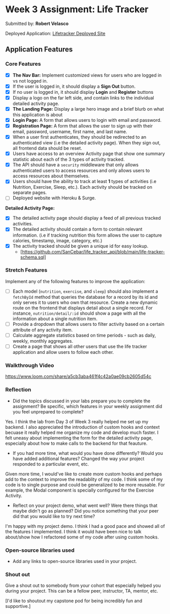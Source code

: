 # Week 3 Assignment: Life Tracker

Submitted by: **Robert Velasco**

Deployed Application: [Lifetracker Deployed Site](ADD_LINK_HERE)

## Application Features

### Core Features

- [x] **The Nav Bar:** Implement customized views for users who are logged in vs not logged in.
- [x] If the user is logged in, it should display a **Sign Out** button. 
- [x] If no user is logged in, it should display **Login** and **Register** buttons
- [x] Display a logo on the far left side, and contain links to the individual detailed activity page. 
- [x] **The Landing Page:** Display a large hero image and a brief blurb on what this application is about
- [x] **Login Page:** A form that allows users to login with email and password.
- [x] **Registration Page:** A form that allows the user to sign up with their email, password, username, first name, and last name.
- [x] When a user first authenticates, they should be redirected to an authenticated view (i.e the detailed activity page). When they sign out, all frontend data should be reset.
- [x] Users have access to an overview Activity page that show one summary statistic about each of the 3 types of activity tracked.
- [x] The API should have a `security` middleware that only allows authenticated users to access resources and only allows users to access resources about themselves. 
- [x] Users should have the ability to track at least **1** types of activities (i.e Nutrition, Exercise, Sleep, etc.). Each activity should be tracked on separate pages.
- [ ] Deployed website with Heroku & Surge. 

**Detailed Activity Page:**
- [x] The detailed activity page should display a feed of all previous tracked activities.
- [x] The detailed activity should contain a form to contain relevant information. (i.e if tracking nutrition this form allows the user to capture calories, timestamp, image, category, etc.) 
- [x] The activity tracked should be given a unique id for easy lookup.
  * [https://github.com/SanCebar/life_tracker_api/blob/main/life-tracker-schema.sql] 

### Stretch Features

Implement any of the following features to improve the application:
- [ ] Each model (`nutrition`, `exercise`, and `sleep`) should also implement a `fetchById` method that queries the database for a record by its id and only serves it to users who own that resource. Create a new dynamic route on the frontend that displays detail about a single record. For instance, `nutrition/detail/:id` should show a page with all the information about a single nutrition item.
- [ ] Provide a dropdown that allows users to filter activity based on a certain attribute of any activity item.
- [ ] Calculate aggregate statistics based on time periods - such as daily, weekly, monthly aggregates.
- [ ] Create a page that shows all other users that use the life tracker application and allow users to follow each other.

### Walkthrough Video

https://www.loom.com/share/a5cb3aba461f4c42a0ae09cb2605d54c

### Reflection

* Did the topics discussed in your labs prepare you to complete the assignment? Be specific, which features in your weekly assignment did you feel unprepared to complete?

Yes. I  think the lab from Day 3 of Week 3 really helped me set up my backend. I also appreciated the introduction of custom hooks and context becuase it really helped me organize my code and develop much faster. I felt uneasy about implementing the form for the detailed activity page, especially about how to make calls to the backend for that feauture. 

* If you had more time, what would you have done differently? Would you have added additional features? Changed the way your project responded to a particular event, etc.
  
Given more time, I would've like to create more custom hooks and perhaps add to the context to improve the readablity of my code. I think some of my code is to single purpose and could be generalized to be more reusable. For example, the Modal component is specially configured for the Exercise Activity.

* Reflect on your project demo, what went well? Were there things that maybe didn't go as planned? Did you notice something that your peer did that you would like to try next time?

I'm happy with my project demo. I think I had a good pace and showed all of the features I implemented. I think it would have been nice to talk about/show how I refactored some of my code after using custom hooks.

### Open-source libraries used

- Add any links to open-source libraries used in your project.

### Shout out

Give a shout out to somebody from your cohort that especially helped you during your project. This can be a fellow peer, instructor, TA, mentor, etc.

[I'd like to shoutout my capstone pod for being incredibly fun and supportive.]
